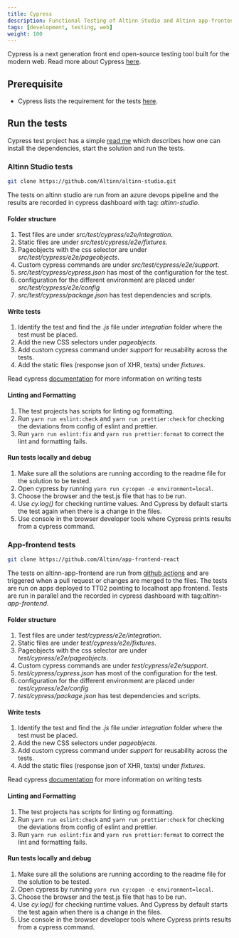 ```yaml
---
title: Cypress
description: Functional Testing of Altinn Studio and Altinn app-frontend with Cypress
tags: [development, testing, web]
weight: 100
---
```


Cypress is a next generation front end open-source testing tool built for the modern web. Read more about Cypress [here](https://docs.cypress.io/guides/overview/why-cypress).

## Prerequisite
-   Cypress lists the requirement for the tests [here](https://docs.cypress.io/guides/getting-started/installing-cypress#System-requirements).

## Run the tests

Cypress test project has a simple [read me] which describes how one can install the dependencies, start the solution and run the tests.

### Altinn Studio tests

```bash
git clone https://github.com/Altinn/altinn-studio.git
```

The tests on altinn studio are run from an azure devops pipeline and the results are recorded in cypress dashboard with tag: _altinn-studio_.

#### Folder structure
1. Test files are under *src/test/cypress/e2e/integration*.
2. Static files are under *src/test/cypress/e2e/fixtures*.
3. Pageobjects with the css selector are under *src/test/cypress/e2e/pageobjects*.
4. Custom cypress commands are under *src/test/cypress/e2e/support*.
5. *src/test/cypress/cypress.json* has most of the configuration for the test.
6. configuration for the different environment are placed under *src/test/cypress/e2e/config*
7. *src/test/cypress/package.json* has test dependencies and scripts.

#### Write tests
1. Identify the test and find the *.js* file under *integration* folder where the test must be placed.
2. Add the new CSS selectors under *pageobjects*.
3. Add custom cypress command under *support* for reusability across the tests.
4. Add the static files (response json of XHR, texts) under *fixtures*.

Read cypress [documentation] for more information on writing tests

#### Linting and Formatting
1. The test projects has scripts for linting og formatting.
2. Run `yarn run eslint:check` and `yarn run prettier:check` for checking the deviations from config of eslint and prettier.
3. Run `yarn run eslint:fix` and `yarn run prettier:format` to correct the lint and formatting fails.

#### Run tests locally and debug
1. Make sure all the solutions are running according to the readme file for the solution to be tested.
2. Open cypress by running `yarn run cy:open -e environment=local`.
3. Choose the browser and the test.js file that has to be run.
4. Use *cy.log()* for checking runtime values. And Cypress by default starts the test again when there is a change in the files.
5. Use console in the browser developer tools where Cypress prints results from a cypress command.


### App-frontend tests

```bash
git clone https://github.com/Altinn/app-frontend-react
```

The tests on altinn-app-frontend are run from [github actions] and are triggered when a pull request or changes are merged to the files.
The tests are run on apps deployed to TT02 pointing to localhost app frontend.
Tests are run in parallel and the recorded in cypress dashboard with tag:_altinn-app-frontend_.

#### Folder structure
1. Test files are under *test/cypress/e2e/integration*.
2. Static files are under *test/cypress/e2e/fixtures*.
3. Pageobjects with the css selector are under *test/cypress/e2e/pageobjects*.
4. Custom cypress commands are under *test/cypress/e2e/support*.
5. *test/cypress/cypress.json* has most of the configuration for the test.
6. configuration for the different environment are placed under *test/cypress/e2e/config*
7. *test/cypress/package.json* has test dependencies and scripts.

#### Write tests
1. Identify the test and find the *.js* file under *integration* folder where the test must be placed.
2. Add the new CSS selectors under *pageobjects*.
3. Add custom cypress command under *support* for reusability across the tests.
4. Add the static files (response json of XHR, texts) under *fixtures*.

Read cypress [documentation] for more information on writing tests

#### Linting and Formatting
1. The test projects has scripts for linting og formatting.
2. Run `yarn run eslint:check` and `yarn run prettier:check` for checking the deviations from config of eslint and prettier.
3. Run `yarn run eslint:fix` and `yarn run prettier:format` to correct the lint and formatting fails.

#### Run tests locally and debug
1. Make sure all the solutions are running according to the readme file for the solution to be tested.
2. Open cypress by running `yarn run cy:open -e environment=local`. 
3. Choose the browser and the test.js file that has to be run.
4. Use *cy.log()* for checking runtime values. And Cypress by default starts the test again when there is a change in the files.
5. Use console in the browser developer tools where Cypress prints results from a cypress command.

[documentation]: https://docs.cypress.io/guides/core-concepts/introduction-to-cypress.html
[github actions]: https://github.com/Altinn/app-frontend-react/blob/main/.github/workflows/cypress-altinn-app-frontend.yml
[read me]: https://github.com/Altinn/altinn-studio/tree/master/src/test/cypress
